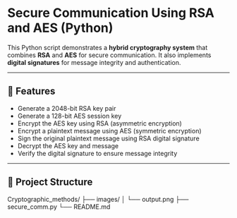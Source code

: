 # Secure Communication Using RSA and AES (Python)

This Python script demonstrates a **hybrid cryptography system** that combines **RSA** and **AES** for secure communication. It also implements **digital signatures** for message integrity and authentication.

---

## 🔐 Features

- Generate a 2048-bit RSA key pair
- Generate a 128-bit AES session key
- Encrypt the AES key using RSA (asymmetric encryption)
- Encrypt a plaintext message using AES (symmetric encryption)
- Sign the original plaintext message using RSA digital signature
- Decrypt the AES key and message
- Verify the digital signature to ensure message integrity

---

## 📁 Project Structure

Cryptographic_methods/
├── images/
│   └── output.png
├── secure_comm.py
└── README.md
